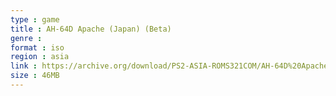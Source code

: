 ```yaml
---
type : game
title : AH-64D Apache (Japan) (Beta)
genre : 
format : iso
region : asia
link : https://archive.org/download/PS2-ASIA-ROMS321COM/AH-64D%20Apache%20%28Japan%29%20%28Beta%29.7z
size : 46MB
---
```

